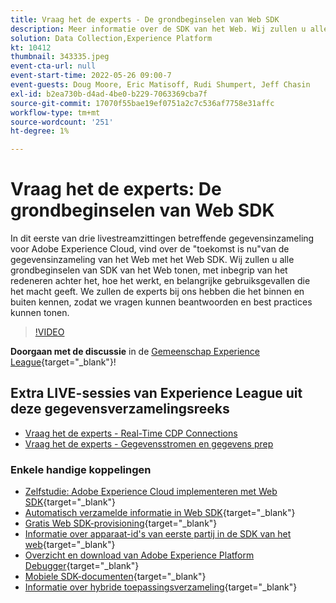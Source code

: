 ```yaml
---
title: Vraag het de experts - De grondbeginselen van Web SDK
description: Meer informatie over de SDK van het Web. Wij zullen u alle grondbeginselen van SDK van het Web tonen, met inbegrip van het redeneren achter het, hoe het werkt, en belangrijke gebruiksgevallen die het macht geeft.
solution: Data Collection,Experience Platform
kt: 10412
thumbnail: 343335.jpeg
event-cta-url: null
event-start-time: 2022-05-26 09:00-7
event-guests: Doug Moore, Eric Matisoff, Rudi Shumpert, Jeff Chasin
exl-id: b2ea730b-d4ad-4be0-b229-7063369cba7f
source-git-commit: 17070f55bae19ef0751a2c7c536af7758e31affc
workflow-type: tm+mt
source-wordcount: '251'
ht-degree: 1%

---
```


# Vraag het de experts: De grondbeginselen van Web SDK

In dit eerste van drie livestreamzittingen betreffende gegevensinzameling voor Adobe Experience Cloud, vind over de &quot;toekomst is nu&quot;van de gegevensinzameling van het Web met het Web SDK. Wij zullen u alle grondbeginselen van SDK van het Web tonen, met inbegrip van het redeneren achter het, hoe het werkt, en belangrijke gebruiksgevallen die het macht geeft. We zullen de experts bij ons hebben die het binnen en buiten kennen, zodat we vragen kunnen beantwoorden en best practices kunnen tonen.

>[!VIDEO](https://video.tv.adobe.com/v/343335/?quality=12&learn=on)

**Doorgaan met de discussie** in de [Gemeenschap Experience League](https://experienceleaguecommunities.adobe.com/t5/adobe-experience-platform-launch/experience-league-live-post-session-discussion-the-basics-of-web/m-p/454159#M283){target="_blank"}!

## Extra LIVE-sessies van Experience League uit deze gegevensverzamelingsreeks

* [Vraag het de experts - Real-Time CDP Connections](exl-live-episode-06-23-22.md)
* [Vraag het de experts - Gegevensstromen en gegevens prep](exl-live-episode-07-21-22.md)

### Enkele handige koppelingen

* [Zelfstudie: Adobe Experience Cloud implementeren met Web SDK](https://experienceleague.adobe.com/docs/platform-learn/implement-web-sdk/overview.html){target="_blank"}
* [Automatisch verzamelde informatie in Web SDK](https://experienceleague.adobe.com/docs/experience-platform/edge/data-collection/automatic-information.html?lang=en){target="_blank"}
* [Gratis Web SDK-provisioning](https://adobe.ly/websdkaccess){target="_blank"}
* [Informatie over apparaat-id&#39;s van eerste partij in de SDK van het web](https://experienceleague.adobe.com/docs/experience-platform/edge/identity/first-party-device-ids.html){target="_blank"}
* [Overzicht en download van Adobe Experience Platform Debugger](https://experienceleague.adobe.com/docs/platform-learn/data-collection/debugger/overview.html?lang=en){target="_blank"}
* [Mobiele SDK-documenten](https://aep-sdks.gitbook.io/docs/){target="_blank"}
* [Informatie over hybride toepassingsverzameling](https://experienceleague.adobe.com/docs/mobile-services/ios/sdk-reference-ios/hybrid-app.html){target="_blank"}
